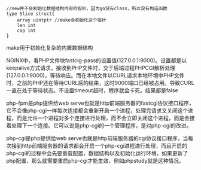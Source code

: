 ```
//new并不会初始化数据结构内部的指针，因为go没有class，所以没有构造函数
type Slice struct{
    array uintptr //make会初始化这个指针
    len int
    cap int
}
```
make用于初始化复杂的内置数据结构


NGINX中，看PHP文件块fastcig-pass的设置值(127.0.0.1:9000)。设置都是以keepalive方式请求，接收到PHP文件时，交于后端过程PHPCGI解析处理(127.0.0.1:9000)，等待响应。而在本地文件以CURL请求本地环境中PHP文件时，之前的PHP还在等待CURL后的结果，这时9000端口已经被占用。导致CURL一直在处于等待状态。不设置timeout超时，程序就会卡死。结果都是false


php-fpm是php提供给web serve也就是http前端服务器的fastcgi协议接口程序，它不会像php-cgi一样每次连接都会重新开启一个进程，处理完请求又关闭这个进程，而是允许一个进程对多个连接进行处理，而不会立即关闭这个进程，而是会接着处理下一个连接。它可以说是php-cgi的一个管理程序，是对php-cgi的改进。

php-cgi是php提供给web serve也就是http前端服务器的cgi协议接口程序，当每次接到http前端服务器的请求都会开启一个php-cgi进程进行处理，而且开启的php-cgi的过程中会先要重载配置，数据结构以及初始化运行环境，如果更新了php配置，那么就需要重启php-cgi才能生效，例如phpstudy就是这种情况。